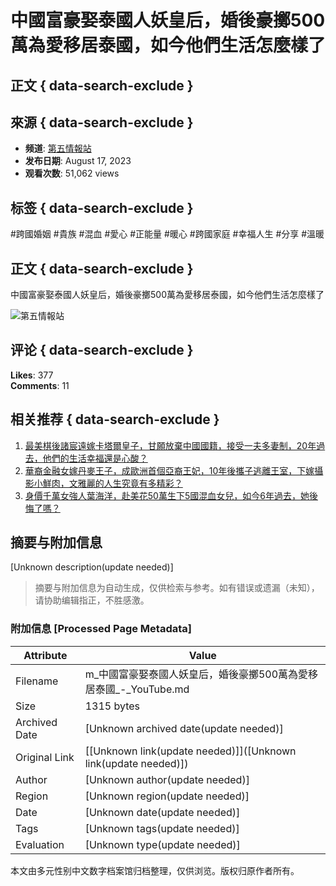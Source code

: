 # 中國富豪娶泰國人妖皇后，婚後豪擲500萬為愛移居泰國，如今他們生活怎麼樣了

## 正文 { data-search-exclude }


## 來源 { data-search-exclude }
- **频道**: [第五情報站](https://www.youtube.com/channel/UCPUJtJHIGwREkIcW9NKtCVg)
- **发布日期**: August 17, 2023 
- **观看次数**: 51,062 views

## 标签 { data-search-exclude }
#跨國婚姻 #貴族 #混血 #愛心 #正能量 #暖心 #跨國家庭 #幸福人生 #分享 #溫暖

## 正文 { data-search-exclude }
中國富豪娶泰國人妖皇后，婚後豪擲500萬為愛移居泰國，如今他們生活怎麼樣了

![第五情報站](https://i.ytimg.com/an/PUJtJHIGwREkIcW9NKtCVg/featured_channel.jpg?v=64cb63a7)

## 评论 { data-search-exclude }
**Likes**: 377  
**Comments**: 11  

## 相关推荐 { data-search-exclude }
1. [最美棋後諸宸遠嫁卡塔爾皇子，甘願放棄中國國籍，接受一夫多妻制，20年過去，他們的生活幸福還是心酸？](https://www.youtube.com/watch?v=Sg9YQtW_-BU&t=0s)
2. [華裔金融女嫁丹麥王子，成歐洲首個亞裔王妃，10年後攜子逃離王室，下嫁攝影小鮮肉，文雅麗的人生究竟有多精彩？](https://www.youtube.com/watch?v=qP8nybbPtAI&t=0s)
3. [身價千萬女強人葉海洋，赴美花50萬生下5國混血女兒，如今6年過去，她後悔了嗎？](https://www.youtube.com/watch?v=nCo09a7YCHA&t=0s)
<!-- tcd_original_link https://m.youtube.com/watch?v=QNqL1G9Qc34 -->


## 摘要与附加信息

<!-- tcd_abstract -->
[Unknown description(update needed)]
<!-- tcd_abstract_end -->

> 摘要与附加信息为自动生成，仅供检索与参考。如有错误或遗漏（未知），请协助编辑指正，不胜感激。

### 附加信息 [Processed Page Metadata]

| Attribute       | Value                                  |
|-----------------|----------------------------------------|
| Filename        | m_中國富豪娶泰國人妖皇后，婚後豪擲500萬為愛移居泰國_-_YouTube.md                             |
| Size            | 1315 bytes                           |
| Archived Date   | [Unknown archived date(update needed)]                             |
| Original Link   | [[Unknown link(update needed)]]([Unknown link(update needed)])                       |
| Author          | [Unknown author(update needed)]                               |
| Region          | [Unknown region(update needed)]                               |
| Date            | [Unknown date(update needed)]                                 |
| Tags            | [Unknown tags(update needed)]                                 |
| Evaluation            | [Unknown type(update needed)]                                 |
<!-- tcd_table_end -->

本文由多元性别中文数字档案馆归档整理，仅供浏览。版权归原作者所有。
